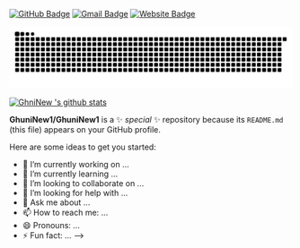 [![GitHub Badge](https://img.shields.io/badge/-@GhuniNew1-%23181717?style=flat&logo=github)](https://github.com/GhuniNew1) [![Gmail Badge](https://img.shields.io/badge/-aakanun43@hmail.com-c14438?style=flat&logo=Gmail&logoColor=white&link=mailto:aakanun43@hmail.com)](mailto:aakanun43@hmail.com) [![Website Badge](https://img.shields.io/website?color=0ab9e6&style=flat&up_message=sky.bigbrain-studio.com&url=http%3A%2F%2Fsky.bigbrain-studio.com%2F)](https://sky.bigbrain-studio.com) 

<picture>
 <source media="(prefers-color-scheme: dark)" srcset="https://raw.githubusercontent.com/suren-atoyan/suren-atoyan/output/github-contribution-grid-snake-dark.svg">
  <source media="(prefers-color-scheme: light)" srcset="[YOUR-LIGHTMODE-IMAGE](https://raw.githubusercontent.com/suren-atoyan/suren-atoyan/output/github-contribution-grid-snake-dark.svg)">
 <img alt="snake!" src="https://raw.githubusercontent.com/suren-atoyan/suren-atoyan/output/github-contribution-grid-snake-light.svg">
</picture>


[![GhniNew 's github stats](https://github-readme-stats.vercel.app/api?username=GhuniNew1&show_icons=true&theme=tokyonight&include_all_commits=true&count_private=true&hide=issues,contribs)](https://github.com/anuraghazra/github-readme-stats)

<!-- ![metrics](./github-metrics.svg) -->


**GhuniNew1/GhuniNew1** is a ✨ _special_ ✨ repository because its `README.md` (this file) appears on your GitHub profile.

Here are some ideas to get you started:

- 🔭 I’m currently working on ...
- 🌱 I’m currently learning ...
- 👯 I’m looking to collaborate on ...
- 🤔 I’m looking for help with ...
- 💬 Ask me about ...
- 📫 How to reach me: ...
- 😄 Pronouns: ...
- ⚡ Fun fact: ...
--> 
